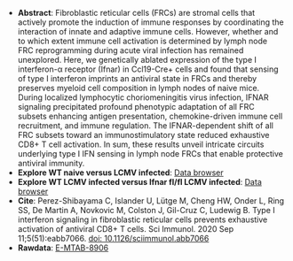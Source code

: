 * **Abstract**:
 Fibroblastic reticular cells (FRCs) are stromal cells that actively promote the induction of immune responses by coordinating the interaction of innate and adaptive immune cells. However, whether and to which extent immune cell activation is determined by lymph node FRC reprogramming during acute viral infection has remained unexplored. Here, we genetically ablated expression of the type I interferon-α receptor (Ifnar) in Ccl19-Cre+ cells and found that sensing of type I interferon imprints an antiviral state in FRCs and thereby preserves myeloid cell composition in lymph nodes of naive mice. During localized lymphocytic choriomeningitis virus infection, IFNAR signaling precipitated profound phenotypic adaptation of all FRC subsets enhancing antigen presentation, chemokine-driven immune cell recruitment, and immune regulation. The IFNAR-dependent shift of all FRC subsets toward an immunostimulatory state reduced exhaustive CD8+ T cell activation. In sum, these results unveil intricate circuits underlying type I IFN sensing in lymph node FRCs that enable protective antiviral immunity.
* **Explore WT naive versus LCMV infected**: [Data browser](http://213.167.225.152:3838/IFNARsignaling_FRC_LN_DataBrowser/WTlcmv/) 
* **Explore WT LCMV infected versus Ifnar fl/fl LCMV infected**: [Data browser](http://213.167.225.152:3838/IFNARsignaling_FRC_LN_DataBrowser/WTlcmv_IFNARlcmv/) 
* **Cite**: Perez-Shibayama C, Islander U, Lütge M, Cheng HW, Onder L, Ring SS, De Martin A, Novkovic M, Colston J, Gil-Cruz C, Ludewig B. Type I interferon signaling in fibroblastic reticular cells prevents exhaustive activation of antiviral CD8+ T cells. Sci Immunol. 2020 Sep 11;5(51):eabb7066. [doi: 10.1126/sciimmunol.abb7066](https://doi.org/10.1126/sciimmunol.abb7066)
* **Rawdata**: [E-MTAB-8906](https://www.ebi.ac.uk/arrayexpress/experiments/E-MTAB-8906/)
